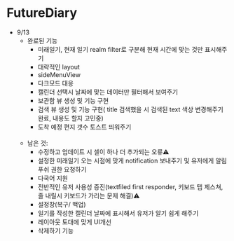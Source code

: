 # FutureDiary
   - 9/13 
      - 완료된 기능
         - 미래일기, 현재 일기 realm filter로 구분해 현재 시간에 맞는 것만 표시해주기
         - 대략적인 layout
         - sideMenuView
         - 다크모드 대응
         - 캘린더 선택시 날짜에 맞는 데이터만 필터해서 보여주기
         - 보관함 뷰 생성 및 기능 구현
         - 검색 뷰 생성 및 기능 구현( title 검색했을 시 검색된 text 색상 변경해주기 완료, 내용도 할지 고민중)
         - 도착 예정 편지 갯수 토스트 띄워주기
         </br>
      - 남은 것: 
         - 수정하고 업데이트 시 셀이 하나 더 추가되는 오류⚠️
         - 설정한 미래일기 오는 시점에 맞게 notification 보내주기 및 유저에게 알림푸쉬 권한 요청하기
         - 다국어 지원
         - 전반적인 유저 사용성 증진(textfiled first responder, 키보드 탭 제스쳐, 줄 내릴시 키보드가 가리는 문제 해결)⚠️
         - 설정창(복구/ 백업)
         - 일기를 작성한 캘린더 날짜에 표시해서 유저가 알기 쉽게 해주기
         - 레이아웃 토대에 맞게 UI개선
         - 삭제하기 기능 
